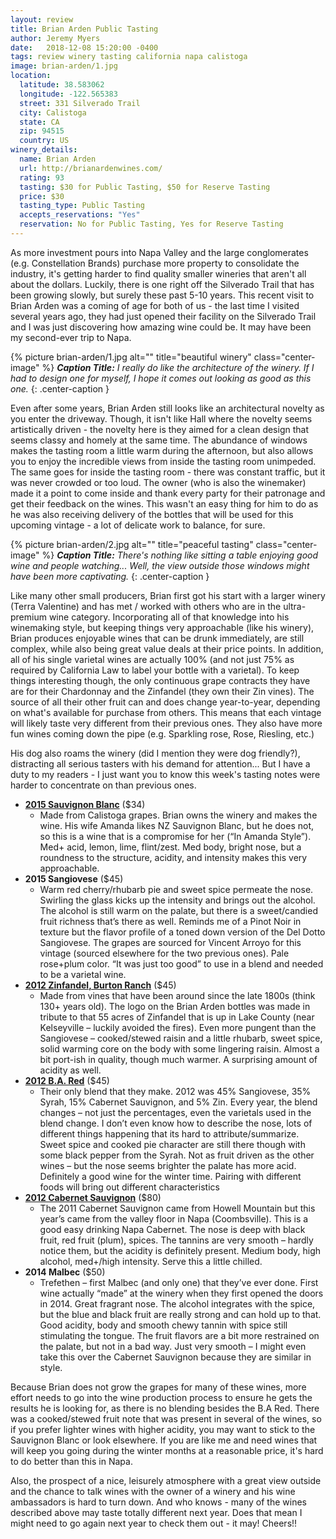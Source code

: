 ```yaml
---
layout: review
title: Brian Arden Public Tasting
author: Jeremy Myers
date:   2018-12-08 15:20:00 -0400
tags: review winery tasting california napa calistoga
image: brian-arden/1.jpg
location:
  latitude: 38.583062
  longitude: -122.565383
  street: 331 Silverado Trail
  city: Calistoga
  state: CA
  zip: 94515
  country: US
winery_details:
  name: Brian Arden
  url: http://brianardenwines.com/
  rating: 93
  tasting: $30 for Public Tasting, $50 for Reserve Tasting
  price: $30
  tasting_type: Public Tasting
  accepts_reservations: "Yes"
  reservation: No for Public Tasting, Yes for Reserve Tasting
---
```

As more investment pours into Napa Valley and the large conglomerates (e.g. Constellation Brands) purchase more property to consolidate the industry, it's getting harder to find quality smaller wineries that aren't all about the dollars.  Luckily, there is one right off the Silverado Trail that has been growing slowly, but surely these past 5-10 years.  This recent visit to Brian Arden was a coming of age for both of us - the last time I visited several years ago, they had just opened their facility on the Silverado Trail and I was just discovering how amazing wine could be.  It may have been my second-ever trip to Napa.  

{% picture brian-arden/1.jpg alt="" title="beautiful winery" class="center-image" %}
***Caption Title:*** *I really do like the architecture of the winery.  If I had to design one for myself, I hope it comes out looking as good as this one.*
{: .center-caption }

Even after some years, Brian Arden still looks like an architectural novelty as you enter the driveway.  Though, it isn't like Hall where the novelty seems artistically driven - the novelty here is they aimed for a clean design that seems classy and homely at the same time.  The abundance of windows makes the tasting room a little warm during the afternoon, but also allows you to enjoy the incredible views from inside the tasting room unimpeded.  The same goes for inside the tasting room - there was constant traffic, but it was never crowded or too loud.  The owner (who is also the winemaker) made it a point to come inside and thank every party for their patronage and get their feedback on the wines.  This wasn't an easy thing for him to do as he was also receiving delivery of the bottles that will be used for this upcoming vintage - a lot of delicate work to balance, for sure.  

{% picture brian-arden/2.jpg alt="" title="peaceful tasting" class="center-image" %}
***Caption Title:*** *There's nothing like sitting a table enjoying good wine and people watching...  Well, the view outside those windows might have been more captivating.*
{: .center-caption }

Like many other small producers, Brian first got his start with a larger winery (Terra Valentine) and has met / worked with others who are in the ultra-premium wine category.  Incorporating all of that knowledge into his winemaking style, but keeping things very approachable (like his winery), Brian produces enjoyable wines that can be drunk immediately, are still complex, while also being great value deals at their price points.  In addition, all of his single varietal wines are actually 100% (and not just 75% as required by California Law to label your bottle with a varietal).  To keep things interesting though, the only continuous grape contracts they have are for their Chardonnay and the Zinfandel (they own their Zin vines).  The source of all their other fruit can and does change year-to-year, depending on what's available for purchase from others.   This means that each vintage will likely taste very different from their previous ones.  They also have more fun wines coming down the pipe (e.g. Sparkling rose, Rose, Riesling, etc.)

His dog also roams the winery (did I mention they were dog friendly?), distracting all serious tasters with his demand for attention...  But I have a duty to my readers - I just want you to know this week's tasting notes were harder to concentrate on than previous ones.   

* [**2015 Sauvignon Blanc**](http://store.brianardenwines.com/product/2015-Sauvignon-Blanc) ($34)
  * Made from Calistoga grapes.  Brian owns the winery and makes the wine.  His wife Amanda likes NZ Sauvignon Blanc, but he does not, so this is a wine that is a compromise for her (“In Amanda Style”).  Med+ acid, lemon, lime, flint/zest.  Med body, bright nose, but a roundness to the structure, acidity, and intensity makes this very approachable.
* **2015 Sangiovese** ($45)
  * Warm red cherry/rhubarb pie and sweet spice permeate the nose.  Swirling the glass kicks up the intensity and brings out the alcohol.  The alcohol is still warm on the palate, but there is a sweet/candied fruit richness that’s there as well.  Reminds me of a Pinot Noir in texture but the flavor profile of a toned down version of the Del Dotto Sangiovese.  The grapes are sourced for Vincent Arroyo for this vintage (sourced elsewhere for the two previous ones).  Pale rose+plum color.  “It was just too good” to use in a blend and needed to be a varietal wine.
* [**2012 Zinfandel, Burton Ranch**](http://store.brianardenwines.com/product/2012ZinNV) ($45)
  * Made from vines that have been around since the late 1800s (think 130+ years old).  The logo on the Brian Arden bottles was made in tribute to that 55 acres of Zinfandel that is up in Lake County (near Kelseyville – luckily avoided the fires).  Even more pungent than the Sangiovese – cooked/stewed raisin and a little rhubarb, sweet spice, solid warming core on the body with some lingering raisin.  Almost a bit port-ish in quality, though much warmer.  A surprising amount of acidity as well.  
* [**2012 B.A. Red**](http://store.brianardenwines.com/product/2012BARED) ($45)
  * Their only blend that they make.  2012 was 45% Sangiovese, 35% Syrah, 15% Cabernet Sauvignon, and 5% Zin.  Every year, the blend changes – not just the percentages, even the varietals used in the blend change.  I don’t even know how to describe the nose, lots of different things happening that its hard to attribute/summarize.  Sweet spice and cooked pie character are still there though with some black pepper from the Syrah.  Not as fruit driven as the other wines – but the nose seems brighter the palate has more acid.  Definitely a good wine for the winter time.  Pairing with different foods will bring out different characteristics
* [**2012 Cabernet Sauvignon**](http://store.brianardenwines.com/product/2012-Cabernet-Sauvignon) ($80)
  * The 2011 Cabernet Sauvignon came from Howell Mountain but this year’s came from the valley floor in Napa (Coombsville).  This is a good easy drinking Napa Cabernet.  The nose is deep with black fruit, red fruit (plum), spices.  The tannins are very smooth – hardly notice them, but the acidity is definitely present.  Medium body, high alcohol, med+/high intensity.  Serve this a little chilled.
* **2014 Malbec** ($50)
  * Trefethen – first Malbec (and only one) that they’ve ever done.  First wine actually “made” at the winery when they first opened the doors in 2014.  Great fragrant nose.  The alcohol integrates with the spice, but the blue and black fruit are really strong and can hold up to that.  Good acidity, body and smooth chewy tannin with spice still stimulating the tongue.  The fruit flavors are a bit more restrained on the palate, but not in a bad way.  Just very smooth – I might even take this over the Cabernet Sauvignon because they are similar in style.  

Because Brian does not grow the grapes for many of these wines, more effort needs to go into the wine production process to ensure he gets the results he is looking for, as there is no blending besides the B.A Red.  There was a cooked/stewed fruit note that was present in several of the wines, so if you prefer lighter wines with higher acidity, you may want to stick to the Sauvignon Blanc or look elsewhere.  If you are like me and need wines that will keep you going during the winter months at a reasonable price, it's hard to do better than this in Napa. 

Also, the prospect of a nice, leisurely atmosphere with a great view outside and the chance to talk wines with the owner of a winery and his wine ambassadors is hard to turn down.  And who knows - many of the wines described above may taste totally different next year.  Does that mean I might need to go again next year to check them out - it may!  Cheers!!

